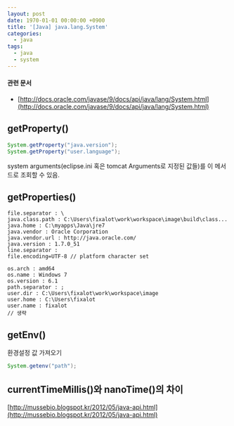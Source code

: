 ```yaml
---
layout: post
date: 1970-01-01 00:00:00 +0900
title: '[Java] java.lang.System'
categories:
  - java
tags:
  - java
  - system
---
```


#### 관련 문서

- [http://docs.oracle.com/javase/9/docs/api/java/lang/System.html](http://docs.oracle.com/javase/9/docs/api/java/lang/System.html)

## getProperty()

```java
System.getProperty("java.version");
System.getProperty("user.language");
```

system arguments(eclipse.ini 혹은 tomcat Arguments로 지정된 값들)를 이 메서드로 조회할 수 있음.

## getProperties()

```
file.separator : \
java.class.path : C:\Users\fixalot\work\workspace\image\build\class...
java.home : C:\myapps\Java\jre7
java.vendor : Oracle Corporation
java.vendor.url : http://java.oracle.com/
java.version : 1.7.0_51
line.separator :
file.encoding=UTF-8 // platform character set

os.arch : amd64
os.name : Windows 7
os.version : 6.1
path.separator : ;
user.dir : C:\Users\fixalot\work\workspace\image
user.home : C:\Users\fixalot
user.name : fixalot
// 생략
```

## getEnv()

환경설정 값 가져오기

```java
System.getenv("path");
```

## currentTimeMillis()와 nanoTime()의 차이

[http://mussebio.blogspot.kr/2012/05/java-api.html](http://mussebio.blogspot.kr/2012/05/java-api.html)
